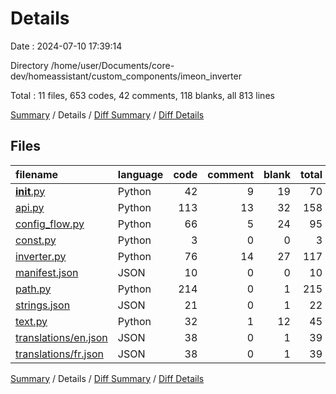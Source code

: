 # Details

Date : 2024-07-10 17:39:14

Directory /home/user/Documents/core-dev/homeassistant/custom_components/imeon_inverter

Total : 11 files,  653 codes, 42 comments, 118 blanks, all 813 lines

[Summary](results.md) / Details / [Diff Summary](diff.md) / [Diff Details](diff-details.md)

## Files
| filename | language | code | comment | blank | total |
| :--- | :--- | ---: | ---: | ---: | ---: |
| [__init__.py](/__init__.py) | Python | 42 | 9 | 19 | 70 |
| [api.py](/api.py) | Python | 113 | 13 | 32 | 158 |
| [config_flow.py](/config_flow.py) | Python | 66 | 5 | 24 | 95 |
| [const.py](/const.py) | Python | 3 | 0 | 0 | 3 |
| [inverter.py](/inverter.py) | Python | 76 | 14 | 27 | 117 |
| [manifest.json](/manifest.json) | JSON | 10 | 0 | 0 | 10 |
| [path.py](/path.py) | Python | 214 | 0 | 1 | 215 |
| [strings.json](/strings.json) | JSON | 21 | 0 | 1 | 22 |
| [text.py](/text.py) | Python | 32 | 1 | 12 | 45 |
| [translations/en.json](/translations/en.json) | JSON | 38 | 0 | 1 | 39 |
| [translations/fr.json](/translations/fr.json) | JSON | 38 | 0 | 1 | 39 |

[Summary](results.md) / Details / [Diff Summary](diff.md) / [Diff Details](diff-details.md)